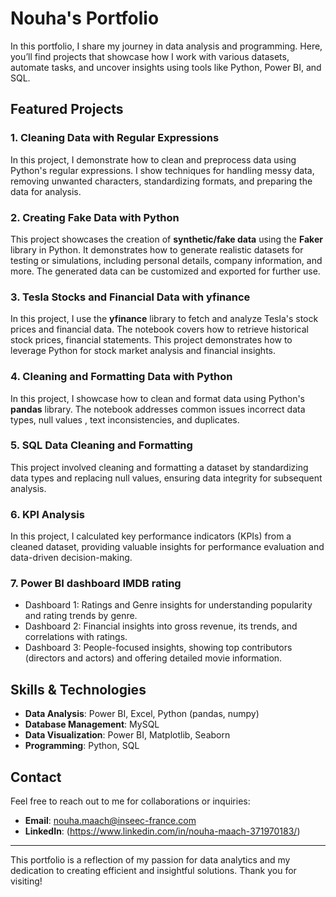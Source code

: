 # Nouha's Portfolio

In this portfolio, I share my journey in data analysis and programming. Here, you’ll find projects that showcase how I work with various datasets, automate tasks, and uncover insights using tools like Python, Power BI, and SQL.

## Featured Projects

### 1. Cleaning Data with Regular Expressions
In this project, I demonstrate how to clean and preprocess data using Python's regular expressions. I show techniques for handling messy data, removing unwanted characters, standardizing formats, and preparing the data for analysis.

### 2. Creating Fake Data with Python
This project showcases the creation of **synthetic/fake data** using the **Faker** library in Python. It demonstrates how to generate realistic datasets for testing or simulations, including personal details, company information, and more. The generated data can be customized and exported for further use.

### 3. Tesla Stocks and Financial Data with yfinance
In this project, I use the **yfinance** library to fetch and analyze Tesla's stock prices and financial data. The notebook covers how to retrieve historical stock prices, financial statements. This project demonstrates how to leverage Python for stock market analysis and financial insights.

### 4. Cleaning and Formatting Data with Python
In this project, I showcase how to clean and format data using Python's **pandas** library. The notebook addresses common issues  incorrect data types, null values , text inconsistencies, and duplicates. 

### 5. SQL Data Cleaning and Formatting
This project involved cleaning and formatting a dataset by standardizing data types and replacing null values, ensuring data integrity for subsequent analysis.

### 6. KPI Analysis
In this project, I calculated key performance indicators (KPIs) from a cleaned dataset, providing valuable insights for performance evaluation and data-driven decision-making.

### 7. Power BI dashboard IMDB rating
- Dashboard 1: Ratings and Genre insights for understanding popularity and rating trends by genre.
- Dashboard 2: Financial insights into gross revenue, its trends, and correlations with ratings.
- Dashboard 3: People-focused insights, showing top contributors (directors and actors) and offering detailed movie information.


## Skills & Technologies

- **Data Analysis**: Power BI, Excel, Python (pandas, numpy)
- **Database Management**:  MySQL
- **Data Visualization**: Power BI, Matplotlib, Seaborn
- **Programming**: Python, SQL

## Contact

Feel free to reach out to me for collaborations or inquiries:

- **Email**: nouha.maach@inseec-france.com
- **LinkedIn**: (https://www.linkedin.com/in/nouha-maach-371970183/)

---

This portfolio is a reflection of my passion for data analytics and my dedication to creating efficient and insightful solutions. Thank you for visiting!
